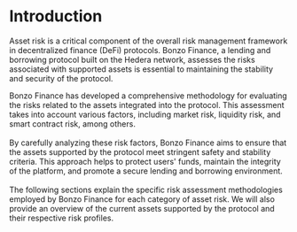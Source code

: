 # Introduction

Asset risk is a critical component of the overall risk management framework in decentralized finance (DeFi) protocols. Bonzo Finance, a lending and borrowing protocol built on the Hedera network, assesses the risks associated with supported assets is essential to maintaining the stability and security of the protocol.

Bonzo Finance has developed a comprehensive methodology for evaluating the risks related to the assets integrated into the protocol. This assessment takes into account various factors, including market risk, liquidity risk, and smart contract risk, among others.\
\
By carefully analyzing these risk factors, Bonzo Finance aims to ensure that the assets supported by the protocol meet stringent safety and stability criteria. This approach helps to protect users' funds, maintain the integrity of the platform, and promote a secure lending and borrowing environment.\
\
The following sections explain the specific risk assessment methodologies employed by Bonzo Finance for each category of asset risk. We will also provide an overview of the current assets supported by the protocol and their respective risk profiles.
